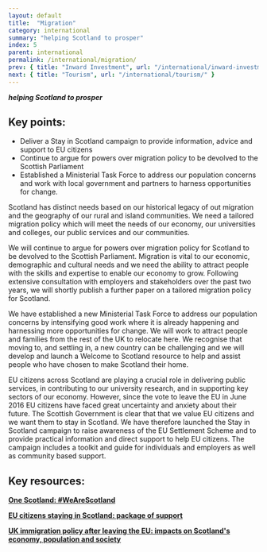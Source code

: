```yaml
---
layout: default
title:  "Migration"
category: international
summary: "helping Scotland to prosper"
index: 5
parent: international
permalink: /international/migration/
prev: { title: "Inward Investment", url: "/international/inward-investment/" }
next: { title: "Tourism", url: "/international/tourism/" }
---
```

***helping Scotland to prosper***

## Key points:

* Deliver a Stay in Scotland campaign to provide information, advice and support to EU citizens
* Continue to argue for powers over migration policy to be devolved to the Scottish Parliament
* Established a Ministerial Task Force to address our population concerns and work with local government and partners to harness opportunities for change.

Scotland has distinct needs based on our historical legacy of out migration and the geography of our rural and island communities. We need a tailored migration policy which will meet the needs of our economy, our universities and colleges, our public services and our communities.  

We will continue to argue for powers over migration policy for Scotland to be devolved to the Scottish Parliament. Migration is vital to our economic, demographic and cultural needs and we need the ability to attract people with the skills and expertise to enable our economy to grow.  Following extensive consultation with employers and stakeholders over the past two years, we will shortly publish a further paper on a tailored migration policy for Scotland.  

We have established a new Ministerial Task Force to address our population concerns by intensifying good work where it is already happening and harnessing more opportunities for change. We will work to attract people and families from the rest of the UK to relocate here. We recognise that moving to, and settling in, a new country can be challenging and we will develop and launch a Welcome to Scotland resource to help and assist people who have chosen to make Scotland their home.  

EU citizens across Scotland are playing a crucial role in delivering public services, in contributing to our university research, and in supporting key sectors of our economy. However, since the vote to leave the EU in June 2016 EU citizens have faced great uncertainty and anxiety about their future. The Scottish Government is clear that that we value EU citizens and we want them to stay in Scotland. We have therefore launched the Stay in Scotland campaign to raise awareness of the EU Settlement Scheme and to provide practical information and direct support to help EU citizens. The campaign includes a toolkit and guide for individuals and employers as well as community based support.   
  
## Key resources:

**[One Scotland: #WeAreScotland](https://onescotland.org/campaigns/we-are-scotland/)**  

**[EU citizens staying in Scotland: package of support](https://www.gov.scot/publications/eu-citizens-staying-in-scotland-package-of-support/)**  

**[UK immigration policy after leaving the EU: impacts on Scotland's economy, population and society](https://www.gov.scot/publications/uk-immigration-policy-leaving-eu-impacts-scotlands-economy-population-society/)**  
